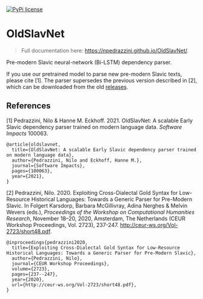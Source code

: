 [![PyPi license](https://badgen.net/pypi/license/pip/)](https://pypi.com/project/pip/)

# OldSlavNet 
> Full documentation here: https://npedrazzini.github.io/OldSlavNet/.

Pre-modern Slavic neural-network (Bi-LSTM) dependency parser.

If you use our pretrained model to parse new pre-modern Slavic texts, please cite [1].
The parser supersedes the previous version described in [2], which can be downloaded from the old [releases](https://github.com/npedrazzini/OldSlavNet/releases).

## References
   
[1] Pedrazzini, Nilo & Hanne M. Eckhoff. 2021. OldSlavNet: A scalable Early Slavic dependency parser trained on modern language data. *Software Impacts* 100063.

```
@article{oldslavnet,
  title={OldSlavNet: A scalable Early Slavic dependency parser trained on modern language data},
  author={Pedrazzini, Nilo and Eckhoff, Hanne M.}, 
  journal={Software Impacts},
  pages={100063},
  year={2021},
}
```
   
[2] Pedrazzini, Nilo. 2020. Exploiting Cross-Dialectal Gold Syntax for Low-Resource Historical Languages: Towards a Generic Parser for Pre-Modern Slavic. In Folgert Karsdorp, Barbara McGillivray, Adina Nerghes & Melvin Wevers (eds.), *Proceedings of the Workshop on Computational Humanities Research*, November 18–20, 2020, Amsterdam, The Netherlands (CEUR Workshop Proceedings, Vol. 2723), 237-247. http://ceur-ws.org/Vol-2723/short48.pdf. 

```
@inproceedings{pedrazzini2020,
  title={Exploiting Cross-Dialectal Gold Syntax for Low-Resource Historical Languages: Towards a Generic Parser for Pre-Modern Slavic},
  author={Pedrazzini, Nilo}, 
  journal={CEUR Workshop Proceedings},
  volume={2723},
  pages={237--247},
  year={2020},
  url={http://ceur-ws.org/Vol-2723/short48.pdf},
}
```
